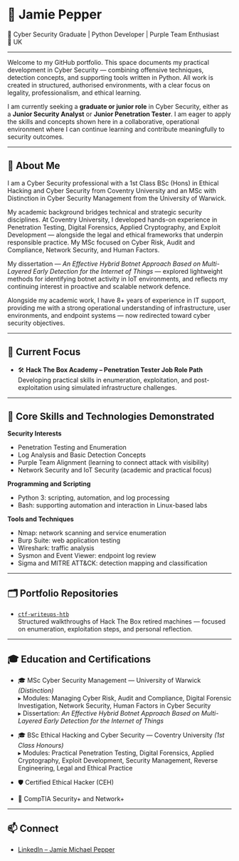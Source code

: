 # 🧠 Jamie Pepper

🎯 Cyber Security Graduate | Python Developer | Purple Team Enthusiast  
📍 UK

---

Welcome to my GitHub portfolio. This space documents my practical development in Cyber Security — combining offensive techniques, detection concepts, and supporting tools written in Python. All work is created in structured, authorised environments, with a clear focus on legality, professionalism, and ethical learning.

I am currently seeking a **graduate or junior role** in Cyber Security, either as a **Junior Security Analyst** or **Junior Penetration Tester**. I am eager to apply the skills and concepts shown here in a collaborative, operational environment where I can continue learning and contribute meaningfully to security outcomes.

---

## 👋 About Me

I am a Cyber Security professional with a 1st Class BSc (Hons) in Ethical Hacking and Cyber Security from Coventry University and an MSc with Distinction in Cyber Security Management from the University of Warwick.

My academic background bridges technical and strategic security disciplines. At Coventry University, I developed hands-on experience in Penetration Testing, Digital Forensics, Applied Cryptography, and Exploit Development — alongside the legal and ethical frameworks that underpin responsible practice. My MSc focused on Cyber Risk, Audit and Compliance, Network Security, and Human Factors. 

My dissertation — *An Effective Hybrid Botnet Approach Based on Multi-Layered Early Detection for the Internet of Things* — explored lightweight methods for identifying botnet activity in IoT environments, and reflects my continuing interest in proactive and scalable network defence.

Alongside my academic work, I have 8+ years of experience in IT support, providing me with a strong operational understanding of infrastructure, user environments, and endpoint systems — now redirected toward cyber security objectives.

---

## 🔄 Current Focus

- 🛠 **Hack The Box Academy – Penetration Tester Job Role Path**  
  Developing practical skills in enumeration, exploitation, and post-exploitation using simulated infrastructure challenges.


---

## 🧰 Core Skills and Technologies Demonstrated

**Security Interests**  
- Penetration Testing and Enumeration  
- Log Analysis and Basic Detection Concepts  
- Purple Team Alignment (learning to connect attack with visibility)  
- Network Security and IoT Security (academic and practical focus)

**Programming and Scripting**  
- Python 3: scripting, automation, and log processing  
- Bash: supporting automation and interaction in Linux-based labs

**Tools and Techniques**  
- Nmap: network scanning and service enumeration  
- Burp Suite: web application testing  
- Wireshark: traffic analysis  
- Sysmon and Event Viewer: endpoint log review  
- Sigma and MITRE ATT&CK: detection mapping and classification

---

## 🗂️ Portfolio Repositories

- [`ctf-writeups-htb`](https://github.com/jpepper-infosec/ctf-writeups-htb)  
  Structured walkthroughs of Hack The Box retired machines — focused on enumeration, exploitation steps, and personal reflection.


---

## 🎓 Education and Certifications

- 🎓 MSc Cyber Security Management — University of Warwick *(Distinction)*  
  ▸ Modules: Managing Cyber Risk, Audit and Compliance, Digital Forensic Investigation, Network Security, Human Factors in Cyber Security  
  ▸ Dissertation: *An Effective Hybrid Botnet Approach Based on Multi-Layered Early Detection for the Internet of Things*

- 🎓 BSc Ethical Hacking and Cyber Security — Coventry University *(1st Class Honours)*  
  ▸ Modules: Practical Penetration Testing, Digital Forensics, Applied Cryptography, Exploit Development, Security Management, Reverse Engineering, Legal and Ethical Practice

- 🛡️ Certified Ethical Hacker (CEH)  
- 🔐 CompTIA Security+ and Network+

---

## 📫 Connect

- [LinkedIn – Jamie Michael Pepper](https://www.linkedin.com/in/jamiemichaelpepper)
